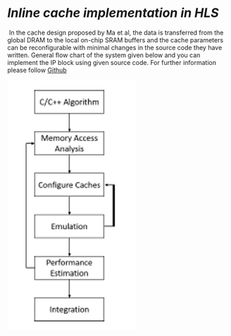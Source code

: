 # **_Inline cache implementation in HLS_** #


 In the cache design proposed by Ma et al, the data is transferred from the global DRAM to the local on-chip SRAM buffers and the cache parameters can be reconfigurable with minimal changes in the source code they have written. General flow chart of the system given below and you can implement the IP block using given source code. For further information please follow [Github]()



![Flow Chart of Proposed System](/HLS/Images/flowchart_inline.png?raw=true "Flow Chart of Proposed System")
